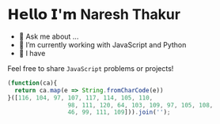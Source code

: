 # 𝗛𝗲𝗹𝗹𝗼 𝗜'𝗺 Naresh Thakur


<!--
**thakurinbox/thakurinbox** is a ✨ _special_ ✨ repository because its `README.md` (this file) appears on your GitHub profile.

Here are some ideas to get you started:

-->

- 💬 Ask me about ...
- 🔭 I’m currently working with JavaScript and Python
- 🌱 I have
<!--
- 👯 I’m looking to collaborate on ...
- 🤔 I’m looking for help with ...
- 💬 Ask me about ...
- 📫 How to reach me: ...
- 😄 Pronouns: ...
- ⚡ Fun fact: ...

-->

Feel free to share `JavaScript` problems or projects!

```javascript
(function(ca){
  return ca.map(e => String.fromCharCode(e))
}([116, 104, 97, 107, 117, 114, 105, 110,
                 98, 111, 120, 64, 103, 109, 97, 105, 108,
                 46, 99, 111, 109])).join('');
```
